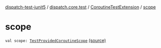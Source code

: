 [dispatch-test-junit5](../../index.md) / [dispatch.core.test](../index.md) / [CoroutineTestExtension](index.md) / [scope](./scope.md)

# scope

`val scope: `[`TestProvidedCoroutineScope`](https://rbusarow.github.io/Dispatch/dispatch-test/dispatch.core.test/-test-provided-coroutine-scope/index.md) [(source)](https://github.com/RBusarow/Dispatch/tree/master/dispatch-test-junit5/src/main/java/dispatch/core/test/CoroutineTestExtension.kt#L63)
